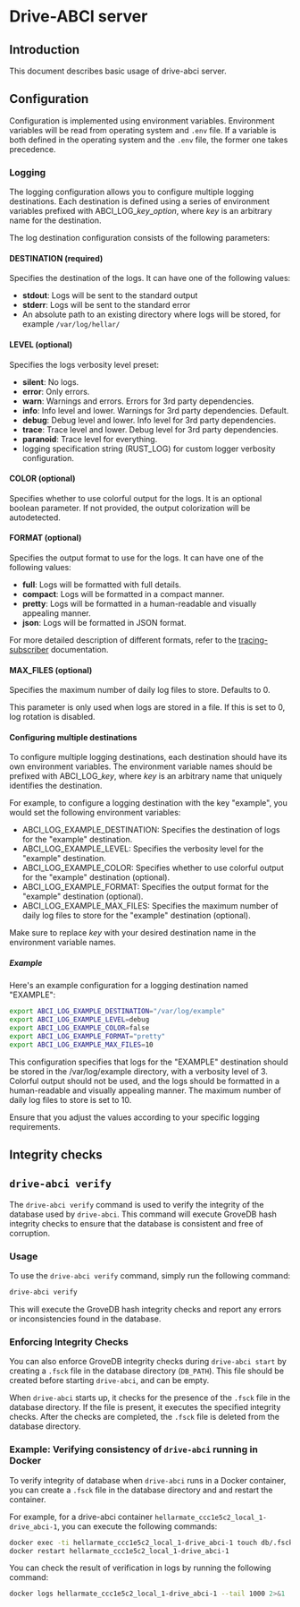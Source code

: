 # Drive-ABCI server

## Introduction

This document describes basic usage of drive-abci server.

## Configuration

Configuration is implemented using environment variables. Environment variables will be read from operating system and `.env` file. If a variable is both defined in the operating system and the `.env` file, the former one takes precedence.

### Logging

The logging configuration allows you to configure multiple logging destinations. Each destination is defined using a series of environment variables prefixed with ABCI_LOG_*key*_*option*, where *key* is an arbitrary name for the destination.

The log destination configuration consists of the following parameters:

#### DESTINATION (required)

Specifies the destination of the logs. It can have one of the following values:

* **stdout**: Logs will be sent to the standard output
* **stderr**: Logs will be sent to the standard error
* An absolute path to an existing directory where logs will be stored, for example `/var/log/hellar/`

#### LEVEL (optional)

Specifies the logs verbosity level preset:

* **silent**: No logs.
* **error**: Only errors.
* **warn**: Warnings and errors. Errors for 3rd party dependencies.
* **info**: Info level and lower. Warnings for 3rd party dependencies. Default.
* **debug**: Debug level and lower. Info level for 3rd party dependencies.
* **trace**: Trace level and lower. Debug level for 3rd party dependencies.
* **paranoid**: Trace level for everything.
* logging specification string (RUST_LOG) for custom logger verbosity configuration.

#### COLOR (optional)

Specifies whether to use colorful output for the logs. It is an optional boolean parameter. If not provided, the output colorization will be autodetected.

#### FORMAT (optional)

Specifies the output format to use for the logs. It can have one of the following values:

* **full**: Logs will be formatted with full details.
* **compact**: Logs will be formatted in a compact manner.
* **pretty**: Logs will be formatted in a human-readable and visually appealing manner.
* **json**: Logs will be formatted in JSON format.

For more detailed description of different formats, refer to the [tracing-subscriber](https://docs.rs/tracing-subscriber/latest/tracing_subscriber/fmt/format/index.html#formatters) documentation.

#### MAX_FILES (optional)

Specifies the maximum number of daily log files to store. Defaults to 0.

This parameter is only used when logs are stored in a file. If this is set to 0, log rotation is disabled.

#### Configuring multiple destinations

To configure multiple logging destinations, each destination should have its own environment variables. The environment variable names should be prefixed with ABCI_LOG_*key*, where *key* is an arbitrary name that uniquely identifies the destination.

For example, to configure a logging destination with the key "example", you would set the following environment variables:

* ABCI_LOG_EXAMPLE_DESTINATION: Specifies the destination of logs for the "example" destination.
* ABCI_LOG_EXAMPLE_LEVEL: Specifies the verbosity level for the "example" destination.
* ABCI_LOG_EXAMPLE_COLOR: Specifies whether to use colorful output for the "example" destination (optional).
* ABCI_LOG_EXAMPLE_FORMAT: Specifies the output format for the "example" destination (optional).
* ABCI_LOG_EXAMPLE_MAX_FILES: Specifies the maximum number of daily log files to store for the "example" destination (optional).

Make sure to replace *key* with your desired destination name in the environment variable names.

##### Example

Here's an example configuration for a logging destination named "EXAMPLE":

```bash
export ABCI_LOG_EXAMPLE_DESTINATION="/var/log/example"
export ABCI_LOG_EXAMPLE_LEVEL=debug
export ABCI_LOG_EXAMPLE_COLOR=false
export ABCI_LOG_EXAMPLE_FORMAT="pretty"
export ABCI_LOG_EXAMPLE_MAX_FILES=10
```

This configuration specifies that logs for the "EXAMPLE" destination should be stored in the /var/log/example directory, with a verbosity level of 3. Colorful output should not be used, and the logs should be formatted in a human-readable and visually appealing manner. The maximum number of daily log files to store is set to 10.

Ensure that you adjust the values according to your specific logging requirements.

## Integrity checks

## `drive-abci verify`

The `drive-abci verify` command is used to verify the integrity of the database used by `drive-abci`.
This command will execute GroveDB hash integrity checks to ensure that the database is consistent
and free of corruption.

### Usage

To use the `drive-abci verify` command, simply run the following command:

```bash
drive-abci verify
```

This will execute the GroveDB hash integrity checks and report any errors or inconsistencies found in the database.

### Enforcing Integrity Checks

You can also enforce GroveDB integrity checks during `drive-abci start` by creating a `.fsck` file in the database
directory (`DB_PATH`). This file should be created before starting `drive-abci`, and can be empty.

When `drive-abci` starts up, it checks for the presence of the `.fsck` file in the database directory.
If the file is present, it executes the specified integrity checks. After the checks are completed,
the `.fsck` file is deleted from the database directory.

### Example: Verifying consistency of  `drive-abci` running in Docker

To verify integrity of database when `drive-abci` runs in a Docker container, you can create a `.fsck` file in the
database directory and and restart the container.

For example, for a drive-abci container `hellarmate_ccc1e5c2_local_1-drive_abci-1`, you can execute the following commands:

```bash
docker exec -ti hellarmate_ccc1e5c2_local_1-drive_abci-1 touch db/.fsck 
docker restart hellarmate_ccc1e5c2_local_1-drive_abci-1
```

You can check the result of verification in logs by running the following command:

```bash
docker logs hellarmate_ccc1e5c2_local_1-drive_abci-1 --tail 1000 2>&1 | grep 'grovedb verification' 
```

